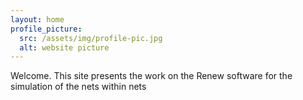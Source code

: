 ```yaml
---
layout: home
profile_picture:
  src: /assets/img/profile-pic.jpg
  alt: website picture
---
```


<p>
  Welcome. This site presents the work on the Renew software for the simulation of the nets within nets
</p>
